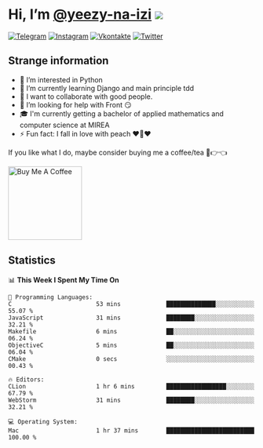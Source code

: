 # Hi, I’m [@yeezy-na-izi](https://github.com/yeezy-na-izi/) ![](https://visitor-badge.glitch.me/badge?page_id=yeezy-na-izi.yeezy-na-izi)

[![Telegram](https://img.shields.io/badge/Telegram-262424?style=for-the-badge&logo=Telegram)](https://t.me/yeezy_na_izi)
[![Instagram](https://img.shields.io/badge/Instagram-262424?style=for-the-badge&logo=Instagram)](https://www.instagram.com/yeezy_na_izi)
[![Vkontakte](https://img.shields.io/badge/VK-262424?style=for-the-badge&logo=Vk&logoColor=0077FF)](https://vk.com/yeezy_na_izi)
[![Twitter](https://img.shields.io/badge/Twitter-262424?style=for-the-badge&logo=Twitter)](https://twitter.com/yeezynaizi)

## Strange information
  
- 👀 I’m interested in Python
- 🌱 I’m currently learning Django and main principle tdd
- 💞️ I want to collaborate with good people.
- 🤔 I’m looking for help with Front 😏
- 🎓 I'm currently getting a bachelor of applied mathematics and computer science at MIREA
- ⚡️ Fun fact: I fall in love with peach ❤️🍑❤️

If you like what I do, maybe consider buying me a coffee/tea 🥺👉👈

<a href="https://www.buymeacoffee.com/yeezynaizi" target="_blank"><img src="https://cdn.buymeacoffee.com/buttons/v2/default-red.png" alt="Buy Me A Coffee" width="150" ></a>

## Statistics

<!--START_SECTION:waka-->
📊 **This Week I Spent My Time On** 

```text
💬 Programming Languages: 
C                        53 mins             ██████████████░░░░░░░░░░░   55.07 % 
JavaScript               31 mins             ████████░░░░░░░░░░░░░░░░░   32.21 % 
Makefile                 6 mins              ██░░░░░░░░░░░░░░░░░░░░░░░   06.24 % 
ObjectiveC               5 mins              ██░░░░░░░░░░░░░░░░░░░░░░░   06.04 % 
CMake                    0 secs              ░░░░░░░░░░░░░░░░░░░░░░░░░   00.43 % 

🔥 Editors: 
CLion                    1 hr 6 mins         █████████████████░░░░░░░░   67.79 % 
WebStorm                 31 mins             ████████░░░░░░░░░░░░░░░░░   32.21 % 

💻 Operating System: 
Mac                      1 hr 37 mins        █████████████████████████   100.00 % 
```


<!--END_SECTION:waka-->
